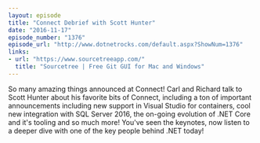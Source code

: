 ```yaml
---
layout: episode
title: "Connect Debrief with Scott Hunter"
date: "2016-11-17"
episode_number: "1376"
episode_url: "http://www.dotnetrocks.com/default.aspx?ShowNum=1376"
links:
- url: "https://www.sourcetreeapp.com/"
  title: "Sourcetree | Free Git GUI for Mac and Windows"
---
```


So many amazing things announced at Connect! Carl and Richard talk to Scott Hunter about his favorite bits of Connect, including a ton of important announcements including new support in Visual Studio for containers, cool new integration with SQL Server 2016, the on-going evolution of .NET Core and it's tooling and so much more! You've seen the keynotes, now listen to a deeper dive with one of the key people behind .NET today!
